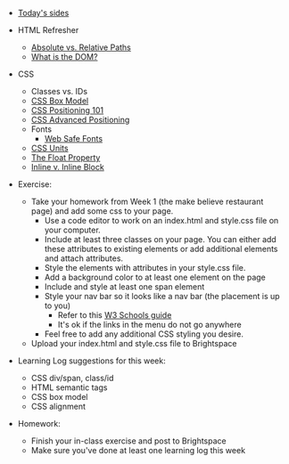 * [Today's sides](https://docs.google.com/presentation/d/1Cw5dywkMSSx6haSo7BXqiF7f5z8wzzi0cSqX2LaHoo8/edit?usp=sharing)

* HTML Refresher
    * [Absolute vs. Relative Paths](https://www.coffeecup.com/help/articles/absolute-vs-relative-pathslinks/)
    * [What is the DOM?](https://css-tricks.com/dom/)
* CSS
    * Classes vs. IDs
	* [CSS Box Model](http://css-tricks.com/the-css-box-model/)
	* [CSS Positioning 101](http://alistapart.com/article/css-positioning-101)
    * [CSS Advanced Positioning](https://internetingishard.com/html-and-css/advanced-positioning/)
    * Fonts
        * [Web Safe Fonts](https://websitesetup.org/web-safe-fonts-html-css/)
    * [CSS Units](https://www.w3schools.com/cssref/css_units.asp)
    * [The Float Property](https://www.w3schools.com/css/css_float.asp)
    * [Inline v. Inline Block](https://alligator.io/css/display-inline-vs-inline-block/)

* Exercise:
    * Take your homework from Week 1 (the make believe restaurant page) and add some css to your page.
        * Use a code editor to work on an index.html and style.css file on your computer.
        * Include at least three classes on your page. You can either add these attributes to existing elements or add additional elements and attach attributes.
        * Style the elements with attributes in your style.css file.
        * Add a background color to at least one element on the page
        * Include and style at least one span element
        * Style your nav bar so it looks like a nav bar (the placement is up to you)
            * Refer to this [W3 Schools guide](https://www.w3schools.com/css/css_navbar.asp)
            * It's ok if the links in the menu do not go anywhere
        * Feel free to add any additional CSS styling you desire.
    * Upload your index.html and style.css file to Brightspace

* Learning Log suggestions for this week:
    * CSS div/span, class/id
    * HTML semantic tags
    * CSS box model
    * CSS alignment
    
* Homework:
    * Finish your in-class exercise and post to Brightspace
    * Make sure you've done at least one learning log this week

